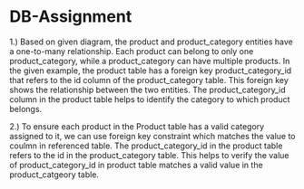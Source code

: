 # DB-Assignment
1.) Based on given diagram, the product and product_category entities have a one-to-many relationship. Each product can belong to only one product_category, while a product_category can have multiple products.
In the given example, the product table has a foreign key product_category_id that refers to the id column of the product_category table. This foreign key shows the relationship between the two entities. 
The product_category_id column in the product table helps to identify the category to which product belongs.

2.) To ensure each product in the Product table has a valid category assigned to it, we can use foreign key constraint which matches the value to coulmn in referenced table. The
product_category_id in the product table refers to the id in the product_category table. This helps to verify the value of product_category_id in product table matches a valid value
in the product_catgeory table.

